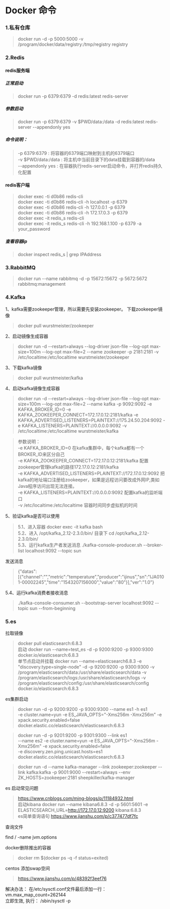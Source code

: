 # Docker 命令
### 1.私有仓库
> docker run -d -p 5000:5000 -v /program/docker/data/registry:/tmp/registry registry

### 2.Redis
#### redis服务端
##### 正常启动 
> docker run -p 6379:6379 -d redis:latest redis-server
##### 参数启动 
> docker run -p 6379:6379 -v $PWD/data:/data -d redis:latest redis-server --appendonly yes
##### 命令说明：
> -p 6379:6379 : 将容器的6379端口映射到主机的6379端口<br/>
> -v $PWD/data:/data : 将主机中当前目录下的data挂载到容器的/data<br/>
> --appendonly yes : 在容器执行redis-server启动命令，并打开redis持久化配置

#### redis客户端
> docker exec -ti d0b86 redis-cli <br/>
> docker exec -ti d0b86 redis-cli -h localhost -p 6379 <br/>
> docker exec -ti d0b86 redis-cli -h 127.0.0.1 -p 6379 <br/>
> docker exec -ti d0b86 redis-cli -h 172.17.0.3 -p 6379 <br/>
> docker exec -it redis_s redis-cli <br/>
> docker exec -it redis_s redis-cli -h 192.168.1.100 -p 6379 -a your_password
##### 查看容器ip
> docker inspect redis_s | grep IPAddress

### 3.RabbitMQ
> docker run --name rabbitmq -d -p 15672:15672 -p 5672:5672 rabbitmq:management



### 4.Kafka
1、kafka需要zookeeper管理，所以需要先安装zookeeper。 
下载zookeeper镜像
>  docker pull wurstmeister/zookeeper

2、启动镜像生成容器
>  docker run -d --restart=always --log-driver json-file --log-opt max-size=100m --log-opt max-file=2  --name zookeeper -p 2181:2181 -v /etc/localtime:/etc/localtime wurstmeister/zookeeper

3、下载kafka镜像
>  docker pull wurstmeister/kafka

4、启动kafka镜像生成容器
>  docker run -d --restart=always --log-driver json-file --log-opt max-size=100m --log-opt max-file=2 --name kafka -p 9092:9092 -e KAFKA_BROKER_ID=0 -e KAFKA_ZOOKEEPER_CONNECT=172.17.0.12:2181/kafka -e KAFKA_ADVERTISED_LISTENERS=PLAINTEXT://175.24.50.204:9092 -e KAFKA_LISTENERS=PLAINTEXT://0.0.0.0:9092 -v /etc/localtime:/etc/localtime wurstmeister/kafka

> 参数说明：<br/>
> -e KAFKA_BROKER_ID=0  在kafka集群中，每个kafka都有一个BROKER_ID来区分自己<br/>
> -e KAFKA_ZOOKEEPER_CONNECT=172.17.0.12:2181/kafka 配置zookeeper管理kafka的路径172.17.0.12:2181/kafka<br/>
> -e KAFKA_ADVERTISED_LISTENERS=PLAINTEXT://172.17.0.12:9092  把kafka的地址端口注册给zookeeper，如果是远程访问要改成外网IP,类如Java程序访问出现无法连接。<br/>
> -e KAFKA_LISTENERS=PLAINTEXT://0.0.0.0:9092 配置kafka的监听端口<br/>
> -v /etc/localtime:/etc/localtime 容器时间同步虚拟机的时间<br/>

5、验证kafka是否可以使用
> 5.1、进入容器
docker exec -it kafka bash<br/>
> 5.2、进入 /opt/kafka_2.12-2.3.0/bin/ 目录下
 cd /opt/kafka_2.12-2.3.0/bin/<br/>
> 5.3、运行kafka生产者发送消息
./kafka-console-producer.sh --broker-list localhost:9092 --topic sun<br/>

发送消息
> {"datas":[{"channel":"","metric":"temperature","producer":"ijinus","sn":"IJA0101-00002245","time":"1543207156000","value":"80"}],"ver":"1.0"}
 
5.4、运行kafka消费者接收消息
>  ./kafka-console-consumer.sh --bootstrap-server localhost:9092 --topic sun --from-beginning

### 5.es
拉取镜像
> docker pull elasticsearch:6.8.3<br/>
启动
> docker run --name=test_es -d -p 9200:9200 -p 9300:9300 docker.io/elasticsearch:6.8.3<br/>
单节点启动并挂载
> docker run --name=elasticsearch6.8.3 -e "discovery.type=single-node" -d -p 9200:9200 -p 9300:9300  -v /program/elasticsearch/data:/usr/share/elasticsearch/data  -v /program/elasticsearch/logs:/usr/share/elasticsearch/logs  -v /program/elasticsearch/config:/usr/share/elasticsearch/config docker.io/elasticsearch:6.8.3<br/>

es集群启动
> docker run -d -p 9200:9200 -p 9300:9300 --name es1 -h es1\
 -e cluster.name=yun -e ES_JAVA_OPTS="-Xms256m -Xmx256m" -e xpack.security.enabled=false\
  docker.elastic.co/elasticsearch/elasticsearch:6.8.3<br/>

> docker run -d -p 9201:9200 -p 9301:9300 --link es1\
  --name es2 -e cluster.name=yun -e ES_JAVA_OPTS="-Xms256m -Xmx256m" -e xpack.security.enabled=false\
  -e discovery.zen.ping.unicast.hosts=es1 docker.elastic.co/elasticsearch/elasticsearch:6.8.3<br/>

> docker run -d --name kafka-manager --link zookeeper:zookeeper --link kafka:kafka -p 9001:9000 --restart=always --env ZK_HOSTS=zookeeper:2181 sheepkiller/kafka-manager<br/>

es 启动常见问题
> https://www.cnblogs.com/ming-blogs/p/11184932.html<br/>
启动kibana
> docker run --name kibana6.8.3 -d -p 5601:5601 -e ELASTICSEARCH_URL=http://172.17.0.12:9200 kibana:6.8.3<br/>
es简单查询语句
https://www.jianshu.com/p/c377477df7fc<br/>

查询文件

find / -name jvm.options<br/>

docker删除推出的容器
> docker rm $(docker ps -q -f status=exited)<br/>

centos 添加swap空间
> https://www.jianshu.com/p/48392f3eef76<br/>

解决办法：
在/etc/sysctl.conf文件最后添加一行：
vm.max_map_count=262144<br/>
立即生效, 执行：
/sbin/sysctl -p<br/>

